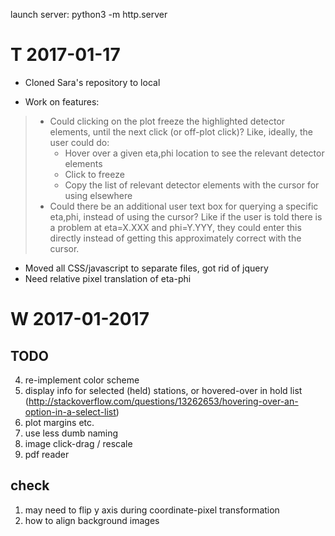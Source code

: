 launch server:
python3 -m http.server

T 2017-01-17
============

*  Cloned Sara's repository to local

* Work on features:

> * Could clicking on the plot freeze the highlighted detector elements, until the next click (or off-plot click)? Like, ideally, the user could do:
>     * Hover over a given eta,phi location to see the relevant detector elements
>     * Click to freeze
>     * Copy the list of relevant detector elements with the cursor for using elsewhere
> * Could there be an additional user text box for querying a specific eta,phi, instead of using the cursor? Like if the user is told there is a problem at eta=X.XXX and phi=Y.YYY, they could enter this directly instead of getting this approximately correct with the cursor.

* Moved all CSS/javascript to separate files, got rid of jquery
* Need relative pixel translation of eta-phi

W 2017-01-2017
==============

TODO
----
4. re-implement color scheme
5. display info for selected (held) stations, or hovered-over in hold list (http://stackoverflow.com/questions/13262653/hovering-over-an-option-in-a-select-list)
6. plot margins etc.
7. use less dumb naming
8. image click-drag / rescale
9. pdf reader

check
-----
1. may need to flip y axis during coordinate-pixel transformation
2. how to align background images